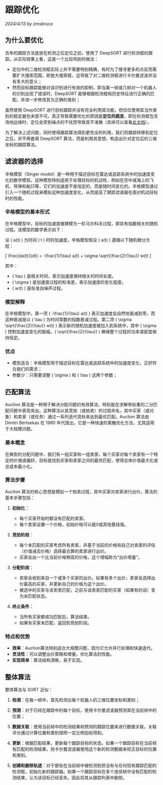 # 跟踪优化

*2024/4/13 by zmsbruce*

## 为什么要优化

去年的跟踪方法是放在检测之后定位之前，使用了 DeepSORT 进行检测框的跟踪。从实际效果上看，这是一个比较鸡肋的做法：

* 定位中的二维检测框实际上并不需要特别精确，有时为了搜寻更多的点反而需要扩大搜索范围，即放大搜索框，这导致了对二维检测框进行卡尔曼滤波并没有多大的意义；
* 然而目标跟踪能够对误识别进行有效的抑制，即当某一帧或几帧对一个机器人的识别出现了错误时，DeepSORT 能够根据检测框和历史特征进行正确的匹配，并进一步修改其为正确的类别；

虽然使用 DeepSORT 进行目标跟踪并没有完全利用其功能，但仅仅使用其当作类别的稳定器也未尝不可。真正导致需要优化的原因是**定位的跳变**，即在检测框包含场地边缘时，定位会受到噪点的干扰而导致其不准确（具体可以查看[此文档](./聚类优化.md)）。

为了解决上述问题，同时使得跟踪算法得到更完全的利用，我们将跟踪转移到定位之后，并不再套用 DeepSORT 算法，而是利用其思想，构造出针对定位后的三维坐标的跟踪算法。

## 滤波器的选择

辛格模型（Singer model）是一种用于描述目标在雷达或追踪系统中的加速度变化的数学模型。这种模型特别适用于处理目标的机动性，例如在空中或海上的飞机、导弹和船只等，它们的加速度不是恒定的，而是随时间变化的。辛格模型通过引入一个随机过程来模拟这种加速度变化，从而提高了跟踪滤波器在面对机动目标时的性能。

### 辛格模型的基本形式

在辛格模型中，目标的加速度被建模为一阶马尔科夫过程，即具有指数相关的随机过程。该模型的数学表示如下：

设 \( a(t) \) 为时间 \( t \) 时的加速度，辛格模型假设 \( a(t) \) 遵循以下随机微分方程：

\[ \frac{da(t)}{dt} = -\frac{1}{\tau} a(t) + \sigma \sqrt{\frac{2}{\tau}} w(t) \]

其中：
- \( \tau \) 是相关时间，表示加速度保持相关的时间长度。
- \( \sigma \) 是加速度过程的标准差，表示加速度的变化程度。
- \( w(t) \) 是标准白噪声过程。

### 模型解释

在辛格模型中，第一项 \( -\frac{1}{\tau} a(t) \) 表示加速度会自然地衰减到零，而这种衰减是以 \( \tau \) 为时间常数的指数衰减过程。第二项 \( \sigma \sqrt{\frac{2}{\tau}} w(t) \) 表示新的随机加速度被加入到系统中，其中 \( \sigma \) 控制加速度变化的振幅，\( \sqrt{\frac{2}{\tau}} \) 确保整个过程的功率谱密度保持恒定。

### 优点

* 模型适合：辛格模型用于描述目标在雷达或追踪系统中的加速度变化，正好符合我们的需求；
* 参数少：只需要调整 \( \sigma \) 和 \( \tau \) 这两个参数；

## 匹配算法

Auction 算法是一种用于解决分配问题的有效算法，特别是在求解带权重的二分匹配问题中表现突出。这种算法以其竞拍（或拍卖）的过程命名，其中买家（或对象）和卖家（或任务）通过一系列迭代竞标来达到最优匹配。Auction 算法由 Dimitri Bertsekas 在 1980 年代提出，它是一种快速的离散优化方法，尤其适用于大规模问题。

### 基本概念

在典型的分配问题中，我们有一组买家和一组卖家，每个买家对每个卖家有一个特定的价值或偏好。目标是找到买家和卖家之间的最优匹配，使得总体价值最大化或总成本最小化。

### 算法步骤

Auction 算法的核心思想是模拟一个拍卖过程，其中买家对卖家进行出价。算法的基本步骤包括：

1. **初始化**：
   - 每个买家开始时都没有匹配的卖家。
   - 每个卖家设置一个价格，初始价格可以是0或其他基线值。

2. **竞拍阶段**：
   - 每个未匹配的买家考虑所有卖家，并基于当前的价格和自己对卖家的评估（价值减去价格）选择最合算的卖家进行出价。
   - 买家会出一个比当前价格稍高的价格，这个增幅称为“出价增量”。

3. **分配阶段**：
   - 卖家会收到来自一个或多个买家的出价。如果有多个出价，卖家会选择出价最高的买家，并更新自己的价格为这个出价。
   - 被选中的买家与该卖家匹配，之前与该卖家匹配的买家（如果有的话）变为未匹配状态。

4. **终止条件**：
   - 当所有买家都成功匹配后，算法结束。
   - 如果有买家未匹配，返回到竞拍阶段。

### 特点和优势

- **效率**：Auction算法特别适合大规模问题，因为它允许并行处理和快速迭代。
- **灵活性**：可以调整出价策略和增量，优化算法的性能。
- **实现简单**：算法结构清晰，易于实现。

## 整体算法

整体算法与 SORT 近似：

1. **检测**：在每一帧中，首先检测出每个机器人的三维位置坐标和类别；

2. **预测**：对于已经在跟踪中的每个目标，使用卡尔曼滤波器预测其在当前帧中的位置；

3. **数据关联**：使用当前帧中的检测结果和预测的跟踪位置来进行数据关联。关联评分通过计算位置和类别按照一定比例加权得到。

4. **更新**：根据匹配结果，更新每个跟踪目标的状态。如果一个跟踪目标在当前帧有匹配的检测结果，则卡尔曼滤波器使用这个新的检测数据来校正目标的位置和类别。

5. **创建和删除轨迹**：对于那些在当前帧中被检测到但没有与任何现有跟踪匹配的检测框，初始化新的跟踪器。如果一个跟踪目标在多个连续帧中没有匹配的检测结果，认为该目标已经丢失，因此将其从跟踪列表中删除。